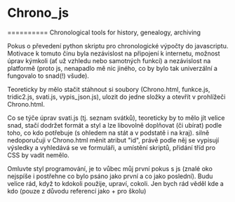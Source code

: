 # Chrono_js
==========
Chronological tools for history, genealogy, archiving

Pokus o převedení python skriptu pro chronologické výpočty do javascriptu. Motivace k tomuto činu byla nezávislost na připojení k internetu, možnost úprav kýmkoli (ať už vzhledu nebo samotných funkcí) a nezávislost na platformě (proto js, nenapadlo mě nic jiného, co by bylo tak univerzální a fungovalo to snad(!) všude).

Teoreticky by mělo stačit stáhnout si soubory (Chrono.html, funkce.js, tridic2.js, svati.js, vypis_json.js), ulozit do jedne složky a otevřít v prohlížeči Chrono.html.

Co se týče úprav svati.js (tj. seznam svátků), teoreticky by to mělo jít velice snad, stačí dodržet formát a styl a lze libovolně doplňovat (či ubírat) podle toho, co kdo potřebuje (s ohledem na stát a v podstatě i na kraj). silně nedoporučuji v Chrono.html měnit atribut "id", právě podle něj se vypisují výsledky a vyhledává se ve formuláři, a umístění skriptů, přidání tříd pro CSS by vadit nemělo.

Omluvte styl programování, je to vůbec můj první pokus s js (znalé oko nejspíše i postřehne co bylo psáno jako první a co jako poslední). Budu velice rád, když to kdokoli použije, upraví, cokoli. Jen bych rád věděl kde a kdo (pouze z důvodu referencí jako + pro školu)
